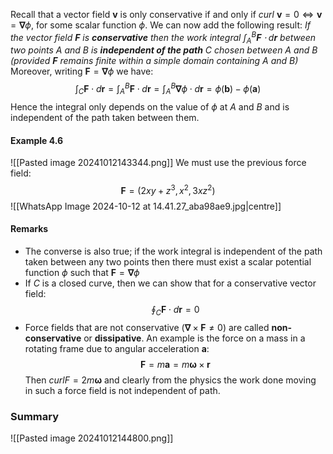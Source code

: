 Recall that a vector field $\mathbf{v}$ is only conservative if and only if $curl~\mathbf{v}=0 \Leftrightarrow \mathbf{v}=\boldsymbol{\nabla}\phi$, for some scalar function $\phi$.
We can now add the following result:
*If the vector field $\mathbf{F}$ is **conservative** then the work integral $\int_{A}^{B}\mathbf F \cdot d\mathbf r$ between two points $A$ and $B$ is **independent of the path** $C$ chosen between $A$ and $B$ (provided $\mathbf{F}$ remains finite within a simple domain containing $A$ and $B$)*
\
Moreover, writing $\mathbf{F}=\mathbf{\nabla}\phi$ we have:
$$\int_{C}\mathbf{F}\cdot d\mathbf{r}=\int_{A}^{B}\mathbf{F}\cdot d\mathbf{r}=\int_{A}^{B}\boldsymbol{\nabla}\phi\cdot d\mathbf{r}=\phi(\mathbf{b})-\phi(\mathbf{a})$$
Hence the integral only depends on the value of $\phi$ at $A$ and $B$ and is independent of the path taken between them.
#### Example 4.6
![[Pasted image 20241012143344.png]]
We must use the previous force field:
$$\mathbf{F}=(2xy+z^{3},x^{2},3xz^{2})$$
![[WhatsApp Image 2024-10-12 at 14.41.27_aba98ae9.jpg|centre]]
#### Remarks
- The converse is also true; if  the work integral is independent of the path taken between any two points then there must exist a scalar potential function $\phi$ such that $\mathbf F=\boldsymbol \nabla \phi$
- If $C$ is a closed curve, then we can show that for a conservative vector field:
$$\oint_{C}\mathbf{F}\cdot d\mathbf r=0$$
- Force fields that are not conservative ($\boldsymbol{\nabla}\times\mathbf{F}\ne 0$) are called **non-conservative** or **dissipative**. An example is the force on a mass in a rotating frame due to angular acceleration $\mathbf{a}$:
$$\mathbf{F}=m\mathbf{a}=m\boldsymbol{\omega}\times\mathbf{r}$$
Then $curl F=2m\boldsymbol\omega$ and clearly from the physics the work done moving in such a force field is not independent of path.
### Summary
![[Pasted image 20241012144800.png]]